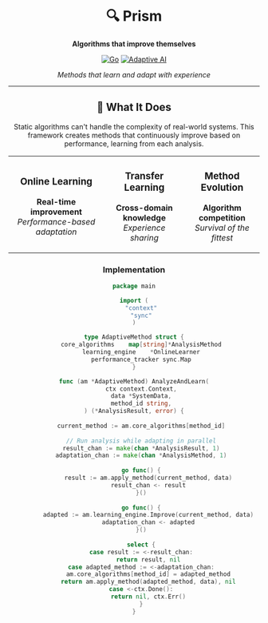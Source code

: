 <div align="center">

# 🔍 Prism

**Algorithms that improve themselves**

[![Go](https://img.shields.io/badge/Go-00ADD8?style=for-the-badge&logo=go&logoColor=white)]()
[![Adaptive AI](https://img.shields.io/badge/Adaptive_AI-FF4081?style=for-the-badge&logo=cpu&logoColor=white)]()

*Methods that learn and adapt with experience*

</div>

---

<div align="center">

## 🎯 What It Does

Static algorithms can't handle the complexity of real-world systems. This framework creates methods that continuously improve based on performance, learning from each analysis.

</div>

<table align="center">
<tr>
<td align="center">

### Online Learning
**Real-time improvement**  
*Performance-based adaptation*

</td>
<td align="center">

### Transfer Learning
**Cross-domain knowledge**  
*Experience sharing*

</td>
<td align="center">

### Method Evolution
**Algorithm competition**  
*Survival of the fittest*

</td>
</tr>
</table>

<div align="center">

### Implementation

```go
package main

import (
    "context"
    "sync"
)

type AdaptiveMethod struct {
    core_algorithms    map[string]*AnalysisMethod
    learning_engine    *OnlineLearner
    performance_tracker sync.Map
}

func (am *AdaptiveMethod) AnalyzeAndLearn(
    ctx context.Context,
    data *SystemData,
    method_id string,
) (*AnalysisResult, error) {
    
    current_method := am.core_algorithms[method_id]
    
    // Run analysis while adapting in parallel
    result_chan := make(chan *AnalysisResult, 1)
    adaptation_chan := make(chan *AnalysisMethod, 1)
    
    go func() {
        result := am.apply_method(current_method, data)
        result_chan <- result
    }()
    
    go func() {
        adapted := am.learning_engine.Improve(current_method, data)
        adaptation_chan <- adapted
    }()
    
    select {
    case result := <-result_chan:
        return result, nil
    case adapted_method := <-adaptation_chan:
        am.core_algorithms[method_id] = adapted_method
        return am.apply_method(adapted_method, data), nil
    case <-ctx.Done():
        return nil, ctx.Err()
    }
}
```

</div>

